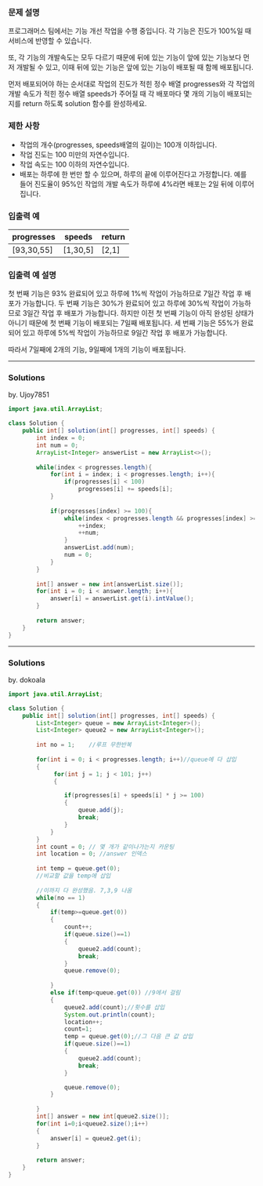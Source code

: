 ### 문제 설명
프로그래머스 팀에서는 기능 개선 작업을 수행 중입니다. 각 기능은 진도가 100%일 때 서비스에 반영할 수 있습니다.

또, 각 기능의 개발속도는 모두 다르기 때문에 뒤에 있는 기능이 앞에 있는 기능보다 먼저 개발될 수 있고, 이때 뒤에 있는 기능은 앞에 있는 기능이 배포될 때 함께 배포됩니다.

먼저 배포되어야 하는 순서대로 작업의 진도가 적힌 정수 배열 progresses와 각 작업의 개발 속도가 적힌 정수 배열 speeds가 주어질 때 각 배포마다 몇 개의 기능이 배포되는지를 return 하도록 solution 함수를 완성하세요.

### 제한 사항
- 작업의 개수(progresses, speeds배열의 길이)는 100개 이하입니다.
- 작업 진도는 100 미만의 자연수입니다.
- 작업 속도는 100 이하의 자연수입니다.
- 배포는 하루에 한 번만 할 수 있으며, 하루의 끝에 이루어진다고 가정합니다. 예를 들어 진도율이 95%인 작업의 개발 속도가 하루에 4%라면 배포는 2일 뒤에 이루어집니다.

### 입출력 예
|progresses	|speeds|	return|
|--|--|--|
|[93,30,55]|	[1,30,5]	|[2,1]|

### 입출력 예 설명
첫 번째 기능은 93% 완료되어 있고 하루에 1%씩 작업이 가능하므로 7일간 작업 후 배포가 가능합니다.
두 번째 기능은 30%가 완료되어 있고 하루에 30%씩 작업이 가능하므로 3일간 작업 후 배포가 가능합니다. 하지만 이전 첫 번째 기능이 아직 완성된 상태가 아니기 때문에 첫 번째 기능이 배포되는 7일째 배포됩니다.
세 번째 기능은 55%가 완료되어 있고 하루에 5%씩 작업이 가능하므로 9일간 작업 후 배포가 가능합니다.

따라서 7일째에 2개의 기능, 9일째에 1개의 기능이 배포됩니다.

---
### Solutions

by. Ujoy7851

```java
import java.util.ArrayList;

class Solution {
    public int[] solution(int[] progresses, int[] speeds) {
        int index = 0;
        int num = 0;
        ArrayList<Integer> answerList = new ArrayList<>();
        
        while(index < progresses.length){
            for(int i = index; i < progresses.length; i++){
                if(progresses[i] < 100)
                    progresses[i] += speeds[i];
            }
            
            if(progresses[index] >= 100){
                while(index < progresses.length && progresses[index] >= 100){
                    ++index;
                    ++num;
                }
                answerList.add(num);
                num = 0;
            }
        }
        
        int[] answer = new int[answerList.size()];
        for(int i = 0; i < answer.length; i++){
            answer[i] = answerList.get(i).intValue();
        }
        
        return answer;
    }
}
```
---
### Solutions

by. dokoala

```java
import java.util.ArrayList;

class Solution {
    public int[] solution(int[] progresses, int[] speeds) {        
        List<Integer> queue = new ArrayList<Integer>();
        List<Integer> queue2 = new ArrayList<Integer>();
        
        int no = 1;    //루프 무한반복    
        
        for(int i = 0; i < progresses.length; i++)//queue에 다 삽입
        {
        	 for(int j = 1; j < 101; j++)
             {

				if(progresses[i] + speeds[i] * j >= 100) 
				{
					queue.add(j);
					break;
				}
			}       	
        }
        int count = 0; // 몇 개가 같이나가는지 카운팅
        int location = 0; //answer 인덱스        
      
        int temp = queue.get(0);
        //비교할 값을 temp에 삽입
        
        //이까지 다 완성했음. 7,3,9 나옴
        while(no == 1)
        {
        	if(temp>=queue.get(0))
        	{
        		count++;
        		if(queue.size()==1)
        		{
        			queue2.add(count);
        			break;
        		}
        		queue.remove(0);
        		
        	}
        	else if(temp<queue.get(0)) //9에서 걸림
        	{        		
        		queue2.add(count);//횟수를 삽입
        		System.out.println(count);
        		location++;
        		count=1;
        		temp = queue.get(0);//그 다음 큰 값 삽입
        		if(queue.size()==1)
        		{
        			queue2.add(count);
        			break;
        		}

        		queue.remove(0);
        	}
        	
        }
        int[] answer = new int[queue2.size()];
		for(int i=0;i<queue2.size();i++) 
		{
			answer[i] = queue2.get(i); 
		}
		 
        return answer;
    }
}
```
